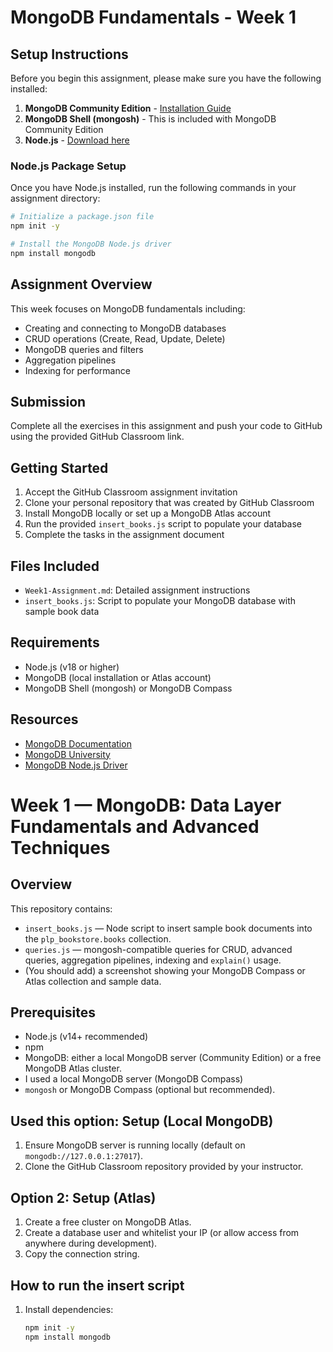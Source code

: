 # MongoDB Fundamentals - Week 1

## Setup Instructions

Before you begin this assignment, please make sure you have the following installed:

1. **MongoDB Community Edition** - [Installation Guide](https://www.mongodb.com/docs/manual/administration/install-community/)
2. **MongoDB Shell (mongosh)** - This is included with MongoDB Community Edition
3. **Node.js** - [Download here](https://nodejs.org/)

### Node.js Package Setup

Once you have Node.js installed, run the following commands in your assignment directory:

```bash
# Initialize a package.json file
npm init -y

# Install the MongoDB Node.js driver
npm install mongodb
```

## Assignment Overview

This week focuses on MongoDB fundamentals including:
- Creating and connecting to MongoDB databases
- CRUD operations (Create, Read, Update, Delete)
- MongoDB queries and filters
- Aggregation pipelines
- Indexing for performance

## Submission

Complete all the exercises in this assignment and push your code to GitHub using the provided GitHub Classroom link.

## Getting Started

1. Accept the GitHub Classroom assignment invitation
2. Clone your personal repository that was created by GitHub Classroom
3. Install MongoDB locally or set up a MongoDB Atlas account
4. Run the provided `insert_books.js` script to populate your database
5. Complete the tasks in the assignment document

## Files Included

- `Week1-Assignment.md`: Detailed assignment instructions
- `insert_books.js`: Script to populate your MongoDB database with sample book data

## Requirements

- Node.js (v18 or higher)
- MongoDB (local installation or Atlas account)
- MongoDB Shell (mongosh) or MongoDB Compass

## Resources

- [MongoDB Documentation](https://docs.mongodb.com/)
- [MongoDB University](https://university.mongodb.com/)
- [MongoDB Node.js Driver](https://mongodb.github.io/node-mongodb-native/) 
# Week 1 — MongoDB: Data Layer Fundamentals and Advanced Techniques

## Overview
This repository contains:
- `insert_books.js` — Node script to insert sample book documents into the `plp_bookstore.books` collection.
- `queries.js` — mongosh-compatible queries for CRUD, advanced queries, aggregation pipelines, indexing and `explain()` usage.
- (You should add) a screenshot showing your MongoDB Compass or Atlas collection and sample data.

## Prerequisites
- Node.js (v14+ recommended)
- npm
- MongoDB: either a local MongoDB server (Community Edition) or a free MongoDB Atlas cluster.
- I used a local MongoDB server (MongoDB Compass)
- `mongosh` or MongoDB Compass (optional but recommended).

## Used this option: Setup (Local MongoDB)
1. Ensure MongoDB server is running locally (default on `mongodb://127.0.0.1:27017`).
2. Clone the GitHub Classroom repository provided by your instructor.

## Option 2: Setup (Atlas)
1. Create a free cluster on MongoDB Atlas.
2. Create a database user and whitelist your IP (or allow access from anywhere during development).
3. Copy the connection string.

## How to run the insert script
1. Install dependencies:
   ```bash
   npm init -y
   npm install mongodb
